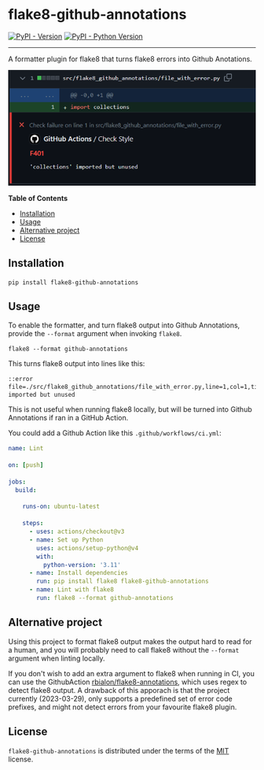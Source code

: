 # flake8-github-annotations

[![PyPI - Version](https://img.shields.io/pypi/v/flake8-github-annotations.svg)](https://pypi.org/project/flake8-github-annotations)
[![PyPI - Python Version](https://img.shields.io/pypi/pyversions/flake8-github-annotations.svg)](https://pypi.org/project/flake8-github-annotations)

-----
A formatter plugin for flake8 that turns flake8 errors into Github Anotations.

![Example Annotations](https://raw.githubusercontent.com/gustavgransbo/flake8-github-annotations/main/assets/example_annotation.png)

**Table of Contents**

- [Installation](#installation)
- [Usage](#usage)
- [Alternative project](#alternative-project)
- [License](#license)

## Installation

```console
pip install flake8-github-annotations
```

## Usage
To enable the formatter,
and turn flake8 output into Github Annotations,
provide the `--format` argument when invoking `flake8`.
```console
flake8 --format github-annotations
```

This turns flake8 output into lines like this:
```console
::error file=./src/flake8_github_annotations/file_with_error.py,line=1,col=1,title=F401::'collections' imported but unused
```

This is not useful when running flake8 locally,
but will be turned into Github Annotations if ran in a GitHub Action.

You could add a Github Action like this `.github/workflows/ci.yml`:

```yaml
name: Lint

on: [push]

jobs:
  build:

    runs-on: ubuntu-latest

    steps:
      - uses: actions/checkout@v3
      - name: Set up Python
        uses: actions/setup-python@v4
        with:
          python-version: '3.11'
      - name: Install dependencies
        run: pip install flake8 flake8-github-annotations
      - name: Lint with flake8
        run: flake8 --format github-annotations
```

## Alternative project
Using this project to format flake8 output makes the output hard to read for a human,
and you will probably need to call flake8 without the `--format` argument when linting
locally.

If you don't wish to add an extra argument to flake8 when running in CI,
you can use the GithubAction
[rbialon/flake8-annotations](https://github.com/rbialon/flake8-annotations),
which uses regex to detect flake8 output.
A drawback of this apporach is that the project currently (2023-03-29),
only supports a predefined set of error code prefixes,
and might not detect errors from your favourite flake8 plugin.

## License

`flake8-github-annotations` is distributed under the terms of the [MIT](https://spdx.org/licenses/MIT.html) license.
